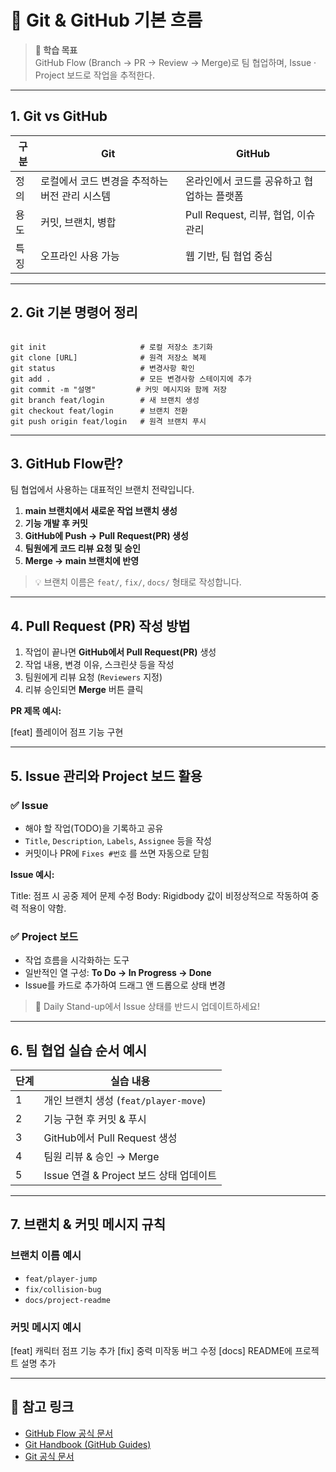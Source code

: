 # 🌱 Git & GitHub 기본 흐름

> **🎯 학습 목표**  
> GitHub Flow (Branch → PR → Review → Merge)로 팀 협업하며, Issue · Project 보드로 작업을 추적한다.

---

## 1. Git vs GitHub

| 구분 | Git | GitHub |
|------|-----|--------|
| 정의 | 로컬에서 코드 변경을 추적하는 버전 관리 시스템 | 온라인에서 코드를 공유하고 협업하는 플랫폼 |
| 용도 | 커밋, 브랜치, 병합 | Pull Request, 리뷰, 협업, 이슈 관리 |
| 특징 | 오프라인 사용 가능 | 웹 기반, 팀 협업 중심 |

---

## 2. Git 기본 명령어 정리

<pre><code class="language-bash">
git init                     # 로컬 저장소 초기화
git clone [URL]              # 원격 저장소 복제
git status                   # 변경사항 확인
git add .                    # 모든 변경사항 스테이지에 추가
git commit -m "설명"         # 커밋 메시지와 함께 저장
git branch feat/login        # 새 브랜치 생성
git checkout feat/login      # 브랜치 전환
git push origin feat/login   # 원격 브랜치 푸시
</code></pre>

---

## 3. GitHub Flow란?

팀 협업에서 사용하는 대표적인 브랜치 전략입니다.

1. **main 브랜치에서 새로운 작업 브랜치 생성**
2. **기능 개발 후 커밋**
3. **GitHub에 Push → Pull Request(PR) 생성**
4. **팀원에게 코드 리뷰 요청 및 승인**
5. **Merge → main 브랜치에 반영**

> 💡 브랜치 이름은 `feat/`, `fix/`, `docs/` 형태로 작성합니다.

---

## 4. Pull Request (PR) 작성 방법

1. 작업이 끝나면 **GitHub에서 Pull Request(PR)** 생성  
2. 작업 내용, 변경 이유, 스크린샷 등을 작성  
3. 팀원에게 리뷰 요청 (`Reviewers` 지정)  
4. 리뷰 승인되면 **Merge** 버튼 클릭

**PR 제목 예시:**

[feat] 플레이어 점프 기능 구현


<!-- 이미지 삽입 위치: PR 화면 -->
<!-- ![PR 화면 예시](images/github_pr_example.png) -->

---

## 5. Issue 관리와 Project 보드 활용

### ✅ Issue

- 해야 할 작업(TODO)을 기록하고 공유
- `Title`, `Description`, `Labels`, `Assignee` 등을 작성
- 커밋이나 PR에 `Fixes #번호` 를 쓰면 자동으로 닫힘

**Issue 예시:**

Title: 점프 시 공중 제어 문제 수정
Body: Rigidbody 값이 비정상적으로 작동하여 중력 적용이 약함.


### ✅ Project 보드

- 작업 흐름을 시각화하는 도구
- 일반적인 열 구성: **To Do → In Progress → Done**
- Issue를 카드로 추가하여 드래그 앤 드롭으로 상태 변경

> 🧩 Daily Stand-up에서 Issue 상태를 반드시 업데이트하세요!

---

## 6. 팀 협업 실습 순서 예시

| 단계 | 실습 내용 |
|------|-----------|
| 1 | 개인 브랜치 생성 (`feat/player-move`) |
| 2 | 기능 구현 후 커밋 & 푸시 |
| 3 | GitHub에서 Pull Request 생성 |
| 4 | 팀원 리뷰 & 승인 → Merge |
| 5 | Issue 연결 & Project 보드 상태 업데이트 |

---

## 7. 브랜치 & 커밋 메시지 규칙

### 브랜치 이름 예시

- `feat/player-jump`
- `fix/collision-bug`
- `docs/project-readme`

### 커밋 메시지 예시

[feat] 캐릭터 점프 기능 추가
[fix] 중력 미작동 버그 수정
[docs] README에 프로젝트 설명 추가

---

## 📎 참고 링크

- [GitHub Flow 공식 문서](https://docs.github.com/en/get-started/quickstart/github-flow)
- [Git Handbook (GitHub Guides)](https://guides.github.com/introduction/git-handbook/)
- [Git 공식 문서](https://git-scm.com/doc)
